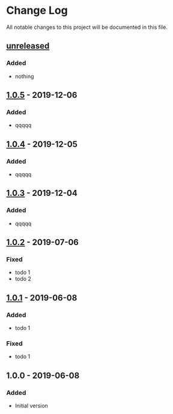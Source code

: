 # Change Log
All notable changes to this project will be documented in this file.

## [unreleased]
### Added
- nothing


## [1.0.5] - 2019-12-06
### Added
- qqqqq


## [1.0.4] - 2019-12-05
### Added
- qqqqq


## [1.0.3] - 2019-12-04
### Added
- qqqqq

## [1.0.2] - 2019-07-06
### Fixed
- todo 1
- todo 2

## [1.0.1] - 2019-06-08
### Added
- todo 1

### Fixed
- todo 1

## 1.0.0 - 2019-06-08
### Added
- Initial version

[unreleased]: https://github.com/BeckerFrank/test-unleash/compare/1.0.5...HEAD
[1.0.5]: https://github.com/BeckerFrank/test-unleash/compare/1.0.4...1.0.5
[1.0.4]: https://github.com/BeckerFrank/test-unleash/compare/1.0.3...1.0.4
[1.0.3]: https://github.com/BeckerFrank/test-unleash/compare/1.0.2...1.0.3
[1.0.2]: https://github.com/BeckerFrank/test-unleash/compare/1.0.1...1.0.2
[1.0.1]: https://github.com/BeckerFrank/test-unleash/compare/1.0.0...1.0.1
